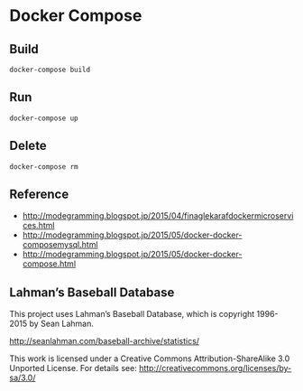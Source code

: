 Docker Compose
==============

Build
-----

```
docker-compose build
```

Run
---

```
docker-compose up
```

Delete
------

```
docker-compose rm
```

Reference
---------

- http://modegramming.blogspot.jp/2015/04/finaglekarafdockermicroservices.html
- http://modegramming.blogspot.jp/2015/05/docker-docker-composemysql.html
- http://modegramming.blogspot.jp/2015/05/docker-docker-compose.html

Lahman’s Baseball Database
--------------------------

This project uses Lahman’s Baseball Database, which is copyright 1996-2015 by Sean Lahman.

http://seanlahman.com/baseball-archive/statistics/

This work is licensed under a Creative Commons Attribution-ShareAlike 3.0 Unported License.  For details see: http://creativecommons.org/licenses/by-sa/3.0/
